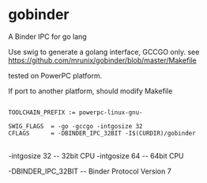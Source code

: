 # gobinder
A Binder IPC for go lang

Use swig to generate a golang interface, GCCGO only.
see https://github.com/mrunix/gobinder/blob/master/Makefile

tested on PowerPC platform.

If port to another platform, should modify Makefile

<pre><code>
TOOLCHAIN_PREFIX := powerpc-linux-gnu-

SWIG_FLAGS  = -go -gccgo -intgosize 32
CFLAGS      = -DBINDER_IPC_32BIT -I$(CURDIR)/gobinder
</code>
</pre>

-intgosize 32  -- 32bit CPU
-intgosize 64  -- 64bit CPU

-DBINDER_IPC_32BIT  -- Binder Protocol Version 7

